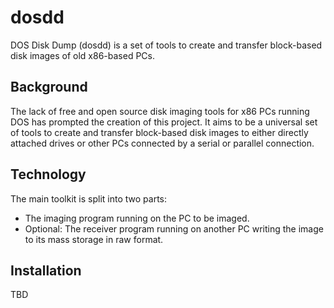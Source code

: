 # dosdd
DOS Disk Dump (dosdd) is a set of tools to create and transfer block-based disk images of old x86-based PCs.

## Background
The lack of free and open source disk imaging tools for x86 PCs running DOS has prompted the creation of this project. It aims to be a universal set of tools to create and transfer block-based disk images to either directly attached drives or other PCs connected by a serial or parallel connection.

## Technology
The main toolkit is split into two parts:
- The imaging program running on the PC to be imaged.
- Optional: The receiver program running on another PC writing the image to its mass storage in raw format.

## Installation
TBD
